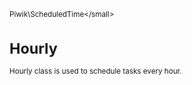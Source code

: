 <small>Piwik\ScheduledTime\</small>

Hourly
======

Hourly class is used to schedule tasks every hour.

